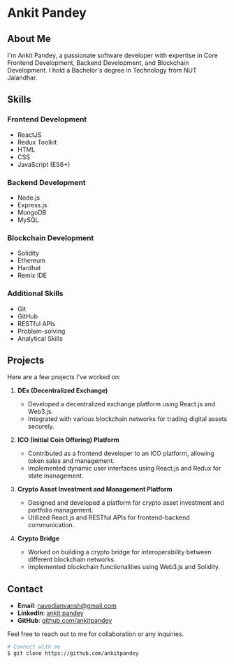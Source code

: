 # Ankit Pandey

## About Me

I'm Ankit Pandey, a passionate software developer with expertise in Core Frontend Development, Backend Development, and Blockchain Development. I hold a Bachelor's degree in Technology from NUT Jalandhar.

## Skills

### Frontend Development
- ReactJS
- Redux Toolkit
- HTML
- CSS
- JavaScript (ES6+)

### Backend Development
- Node.js
- Express.js
- MongoDB
- MySQL

### Blockchain Development
- Solidity
- Ethereum
- Hardhat
- Remix IDE

### Additional Skills
- Git
- GitHub
- RESTful APIs
- Problem-solving
- Analytical Skills

## Projects

Here are a few projects I've worked on:

1. **DEx (Decentralized Exchange)**
   - Developed a decentralized exchange platform using React.js and Web3.js.
   - Integrated with various blockchain networks for trading digital assets securely.

2. **ICO (Initial Coin Offering) Platform**
   - Contributed as a frontend developer to an ICO platform, allowing token sales and management.
   - Implemented dynamic user interfaces using React.js and Redux for state management.

3. **Crypto Asset Investment and Management Platform**
   - Designed and developed a platform for crypto asset investment and portfolio management.
   - Utilized React.js and RESTful APIs for frontend-backend communication.

4. **Crypto Bridge**
   - Worked on building a crypto bridge for interoperability between different blockchain networks.
   - Implemented blockchain functionalities using Web3.js and Solidity.

## Contact

- **Email**: navodianvansh@gmail.com
- **LinkedIn**: [ankit pandey](https://www.linkedin.com/in/ankit-pandey-a09a17196)
- **GitHub**: [github.com/ankitpandey](https://github.com/ankitpandey)

Feel free to reach out to me for collaboration or any inquiries.

```bash
# Connect with me
$ git clone https://github.com/ankitpandey
